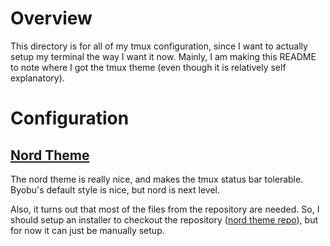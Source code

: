 # Overview

This directory is for all of my tmux configuration, since I want to actually setup my terminal the
way I want it now. Mainly, I am making this README to note where I got the tmux theme (even though
it is relatively self explanatory).

# Configuration

## [Nord Theme][theme-nord]

The nord theme is really nice, and makes the tmux status bar tolerable. Byobu's default style is
nice, but nord is next level.

Also, it turns out that most of the files from the repository are needed. So, I should setup an
installer to checkout the repository ([nord theme repo][repo-nordtheme]), but for now it can just
be manually setup.

<!-- resources -->
[theme-nord]:     https://www.nordtheme.com/docs/ports/tmux/installation

[repo-nordtheme]: https://github.com/arcticicestudio/nord-tmux
